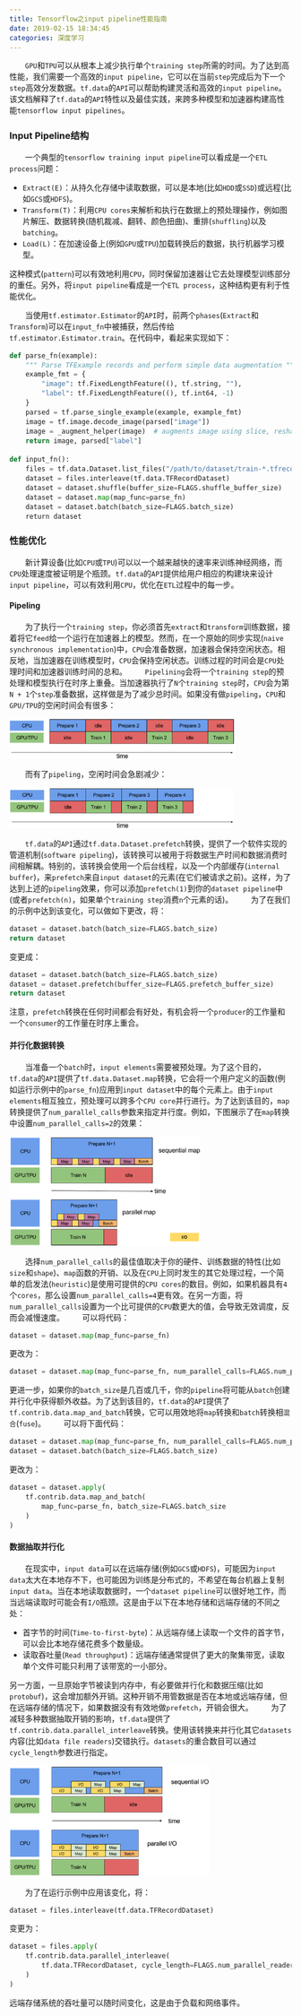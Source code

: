 ```yaml
---
title: Tensorflow之input pipeline性能指南
date: 2019-02-15 18:34:45
categories: 深度学习
---
```

&emsp;&emsp;`GPU`和`TPU`可以从根本上减少执行单个`training step`所需的时间。为了达到高性能，我们需要一个高效的`input pipeline`，它可以在当前`step`完成后为下一个`step`高效分发数据。`tf.data`的`API`可以帮助构建灵活和高效的`input pipeline`。该文档解释了`tf.data`的`API`特性以及最佳实践，来跨多种模型和加速器构建高性能`tensorflow input pipelines`。

### Input Pipeline结构

&emsp;&emsp;一个典型的`tensorflow training input pipeline`可以看成是一个`ETL process`问题：

- `Extract(E)`：从持久化存储中读取数据，可以是本地(比如`HDD`或`SSD`)或远程(比如`GCS`或`HDFS`)。
- `Transform(T)`：利用`CPU cores`来解析和执行在数据上的预处理操作，例如图片解压、数据转换(随机裁减、翻转、颜色扭曲)、重排(`shuffling`)以及`batching`。
- `Load(L)`：在加速设备上(例如`GPU`或`TPU`)加载转换后的数据，执行机器学习模型。

这种模式(`pattern`)可以有效地利用`CPU`，同时保留加速器让它去处理模型训练部分的重任。另外，将`input pipeline`看成是一个`ETL process`，这种结构更有利于性能优化。

&emsp;&emsp;当使用`tf.estimator.Estimator`的`API`时，前两个`phases`(`Extract`和`Transform`)可以在`input_fn`中被捕获，然后传给`tf.estimator.Estimator.train`。在代码中，看起来实现如下：

``` python
def parse_fn(example):
    """ Parse TFExample records and perform simple data augmentation """
    example_fmt = {
        "image": tf.FixedLengthFeature((), tf.string, ""),
        "label": tf.FixedLengthFeature((), tf.int64, -1)
    }
    parsed = tf.parse_single_example(example, example_fmt)
    image = tf.image.decode_image(parsed["image"])
    image = _augment_helper(image)  # augments image using slice, reshape, resize_bilinear
    return image, parsed["label"]
​
def input_fn():
    files = tf.data.Dataset.list_files("/path/to/dataset/train-*.tfrecord")
    dataset = files.interleave(tf.data.TFRecordDataset)
    dataset = dataset.shuffle(buffer_size=FLAGS.shuffle_buffer_size)
    dataset = dataset.map(map_func=parse_fn)
    dataset = dataset.batch(batch_size=FLAGS.batch_size)
    return dataset
```

### 性能优化

&emsp;&emsp;新计算设备(比如`CPU`或`TPU`)可以以一个越来越快的速率来训练神经网络，而`CPU`处理速度被证明是个瓶颈。`tf.data`的`API`提供给用户相应的构建块来设计`input pipeline`，可以有效利用`CPU`，优化在`ETL`过程中的每一步。

#### Pipeling

&emsp;&emsp;为了执行一个`training step`，你必须首先`extract`和`transform`训练数据，接着将它`feed`给一个运行在加速器上的模型。然而，在一个原始的同步实现(`naive synchronous implementation`)中，`CPU`会准备数据，加速器会保持空闲状态。相反地，当加速器在训练模型时，`CPU`会保持空闲状态。训练过程的时间会是`CPU`处理时间和加速器训练时间的总和。
&emsp;&emsp;`Pipelining`会将一个`training step`的预处理和模型执行在时序上重叠。当加速器执行了`N`个`training step`时，`CPU`会为第`N + 1`个`step`准备数据，这样做是为了减少总时间。如果没有做`pipeling`，`CPU`和`GPU/TPU`的空闲时间会有很多：

<img src="./Tensorflow之input pipeline性能指南/1.png" height="72" width="403">

&emsp;&emsp;而有了`pipeling`，空闲时间会急剧减少：

<img src="./Tensorflow之input pipeline性能指南/2.png" height="73" width="400">

&emsp;&emsp;`tf.data`的`API`通过`tf.data.Dataset.prefetch`转换，提供了一个软件实现的管道机制(`software pipeling`)，该转换可以被用于将数据生产时间和数据消费时间相解耦。特别的，该转换会使用一个后台线程，以及一个内部缓存(`internal buffer`)，来`prefetch`来自`input dataset`的元素(在它们被请求之前)。这样，为了达到上述的`pipeling`效果，你可以添加`prefetch(1)`到你的`dataset pipeline`中(或者`prefetch(n)`，如果单个`training step`消费`n`个元素的话)。
&emsp;&emsp;为了在我们的示例中达到该变化，可以做如下更改，将：

``` python
dataset = dataset.batch(batch_size=FLAGS.batch_size)
return dataset
```

变更成：

``` python
dataset = dataset.batch(batch_size=FLAGS.batch_size)
dataset = dataset.prefetch(buffer_size=FLAGS.prefetch_buffer_size)
return dataset
```

注意，`prefetch`转换在任何时间都会有好处，有机会将一个`producer`的工作量和一个`consumer`的工作量在时序上重合。

#### 并行化数据转换

&emsp;&emsp;当准备一个`batch`时，`input elements`需要被预处理。为了这个目的，`tf.data`的`API`提供了`tf.data.Dataset.map`转换，它会将一个用户定义的函数(例如运行示例中的`parse_fn`)应用到`input dataset`中的每个元素上。由于`input elements`相互独立，预处理可以跨多个`CPU core`并行进行。为了达到该目的，`map`转换提供了`num_parallel_calls`参数来指定并行度。例如，下图展示了在`map`转换中设置`num_parallel_calls=2`的效果：

<img src="./Tensorflow之input pipeline性能指南/3.png" height="196" width="342">

&emsp;&emsp;选择`num_parallel_calls`的最佳值取决于你的硬件、训练数据的特性(比如`size`和`shape`)、`map`函数的开销、以及在`CPU`上同时发生的其它处理过程，一个简单的启发法(`heuristic`)是使用可提供的`CPU cores`的数目。例如，如果机器具有`4`个`cores`，那么设置`num_parallel_calls=4`更有效。在另一方面，将`num_parallel_calls`设置为一个比可提供的`CPU`数更大的值，会导致无效调度，反而会减慢速度。
&emsp;&emsp;可以将代码：

``` python
dataset = dataset.map(map_func=parse_fn)
```

更改为：

``` python
dataset = dataset.map(map_func=parse_fn, num_parallel_calls=FLAGS.num_parallel_calls)
```

更进一步，如果你的`batch_size`是几百或几千，你的`pipeline`将可能从`batch`创建并行化中获得额外收益。为了达到该目的，`tf.data`的`API`提供了`tf.contrib.data.map_and_batch`转换，它可以用效地将`map`转换和`batch`转换相`混合`(`fuse`)。
&emsp;&emsp;可以将下面代码：

``` python
dataset = dataset.map(map_func=parse_fn, num_parallel_calls=FLAGS.num_parallel_calls)
dataset = dataset.batch(batch_size=FLAGS.batch_size)
```

更改为：

``` python
dataset = dataset.apply(
    tf.contrib.data.map_and_batch(
        map_func=parse_fn, batch_size=FLAGS.batch_size
    )
)
```

#### 数据抽取并行化

&emsp;&emsp;在现实中，`input data`可以在远端存储(例如`GCS`或`HDFS`)，可能因为`input data`太大在本地存不下，也可能因为训练是分布式的，不希望在每台机器上复制`input data`。当在本地读取数据时，一个`dataset pipeline`可以很好地工作，而当远端读取时可能会有`I/O`瓶颈。这是由于以下在本地存储和远端存储的不同之处：

- 首字节的时间(`Time-to-first-byte`)：从远端存储上读取一个文件的首字节，可以会比本地存储花费多个数量级。
- 读取吞吐量(`Read throughput`)：远端存储通常提供了更大的聚集带宽，读取单个文件可能只利用了该带宽的一小部分。

另一方面，一旦原始字节被读到内存中，有必要做并行化和数据压缩(比如`protobuf`)，这会增加额外开销。这种开销不用管数据是否在本地或远端存储，但在远端存储的情况下，如果数据没有有效地做`prefetch`，开销会很大。
&emsp;&emsp;为了减轻多种数据抽取开销的影响，`tf.data`提供了`tf.contrib.data.parallel_interleave`转换。使用该转换来并行化其它`datasets`内容(比如`data file readers`)交错执行。`datasets`的重合数目可以通过`cycle_length`参数进行指定。

<img src="./Tensorflow之input pipeline性能指南/4.png" height="199" width="358">

&emsp;&emsp;为了在运行示例中应用该变化，将：

``` python
dataset = files.interleave(tf.data.TFRecordDataset)
```

变更为：

``` python
dataset = files.apply(
    tf.contrib.data.parallel_interleave(
        tf.data.TFRecordDataset, cycle_length=FLAGS.num_parallel_readers
    )
)
```

远端存储系统的吞吐量可以随时间变化，这是由于负载和网络事件。